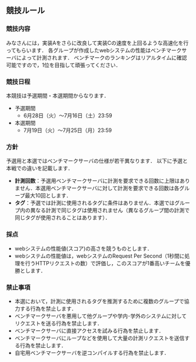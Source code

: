 ## 競技ルール
### 競技内容
みなさんには，実装Aをさらに改良して実装Cの速度を上回るような高速化を行ってもらいます．
各グループが作成したwebシステムの性能はベンチマークサーバによって計測されます．
ベンチマークのランキングはリアルタイムに確認可能ですので，1位を目指して頑張ってください．

### 競技日程
本競技は予選期間・本選期間からなります．
* 予選期間
  * 6月28日（火）〜7月16日（土）23:59
* 本選期間
  * 7月19日（火）〜7月25日（月）23:59

### 方針
予選用と本選ではベンチマークサーバの仕様が若干異なります．
以下に予選と本戦での違いを記載します．

* **計測回数**：予選用ベンチマークサーバに計測を要求できる回数に上限はありません．本選用ベンチマークサーバに対して計測を要求できる回数は各グループ最大10回とします．
* **タグ**：予選では計測に使用されるタグに条件はありません．本選ではグループ内の異なる計測で同じタグは使用されません（異なるグループ間の計測で同じタグが使用されることはあります）．

### 採点
- webシステムの性能値(スコア)の高さを競うものとします．
- webシステムの性能値は，webシステムのRequest Per Second（1秒間に処理を行うHTTPリクエストの数）で評価し，このスコアが1番高いチームを優勝とします．

### 禁止事項
* 本選において，計測に使用されるタグを推測するために複数のグループで協力する行為を禁止します．
* ベンチマークサーバを悪用して他グループや学内･学外のシステムに対してリクエストを送る行為を禁止します．
* ベンチマークサーバに直接アクセスを試みる行為を禁止します．
* ベンチマークサーバにループなどを使用して大量の計測リクエストを送信する行為を禁止します．
* 自宅用ベンチマークサーバを逆コンパイルする行為を禁止します．
